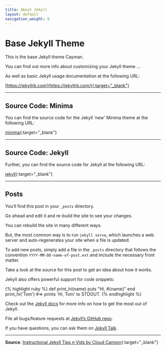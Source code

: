 ```yaml
---
title: About Jekyll
layout: default
navigation_weight: 9
---
```

# Base Jekyll Theme

This is the base Jekyll theme Cayman.

You can find out more info about customizing your Jekyll theme ...

As well as basic Jekyll usage documentation at the following URL:

[https://jekyllrb.com](https://jekyllrb.com/){:target="_blank"}

***

## Source Code: Minima

You can find the source code for the Jekyll 'new' Minima theme at the following URL:

[minima](https://github.com/jekyll/minima){:target="_blank"}

***

## Source Code: Jekyll

Further, you can find the source code for Jekyll at the following URL:

[jekyll](https://github.com/jekyll/jekyll){:target="_blank"}

***

## Posts

You’ll find this post in your `_posts` directory.

Go ahead and edit it and re-build the site to see your changes.

You can rebuild the site in many different ways.

But, the most common way is to run `jekyll serve`, which launches a web server and auto-regenerates your site when a file is updated.

To add new posts, simply add a file in the `_posts` directory that follows the convention `YYYY-MM-DD-name-of-post.ext` and include the necessary front matter.

Take a look at the source for this post to get an idea about how it works.

Jekyll also offers powerful support for code snippets:

{% highlight ruby %}
def print_hi(name)
  puts "Hi, #{name}"
end
print_hi('Tom')
#=> prints 'Hi, Tom' to STDOUT.
{% endhighlight %}

Check out the [Jekyll docs][jekyll-docs] for more info on how to get the most out of Jekyll.

File all bugs/feature requests at [Jekyll’s GitHub repo][jekyll-gh].

If you have questions, you can ask them on [Jekyll Talk][jekyll-talk].

[jekyll-docs]: https://jekyllrb.com/docs/home{:target="_blank"}
[jekyll-gh]:   https://github.com/jekyll/jekyll{:target="_blank"}
[jekyll-talk]: https://talk.jekyllrb.com/{:target="_blank"}

***

**Source**: [Instructional Jekyll Tips n Vids by Cloud Cannon](https://learn.cloudcannon.com/){:target="_blank"}
